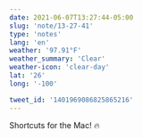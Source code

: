 ```yaml
---
date: 2021-06-07T13:27:44-05:00
slug: 'note/13-27-41'
type: 'notes'
lang: 'en'
weather: '97.91°F'
weather_summary: 'Clear'
weather-icon: 'clear-day'
lat: '26'
long: '-100'

tweet_id: '1401969086825865216'
---
```

Shortcuts for the Mac! 🔥